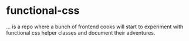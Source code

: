 # functional-css

… is a repo where a bunch of frontend cooks will start to experiment with functional css helper classes and document their adventures.
